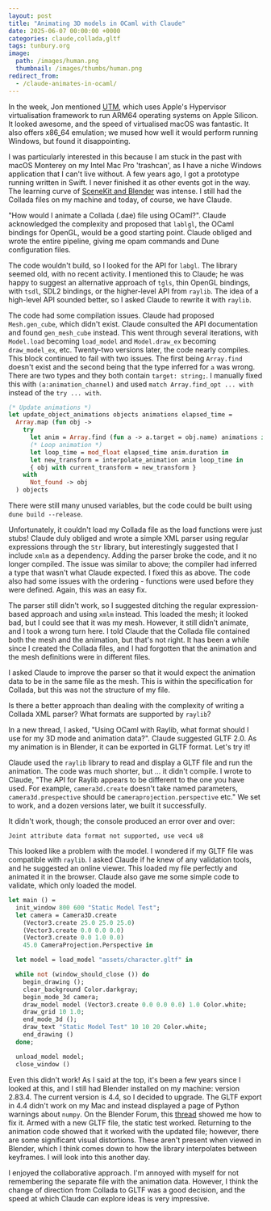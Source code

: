 ```yaml
---
layout: post
title: "Animating 3D models in OCaml with Claude"
date: 2025-06-07 00:00:00 +0000
categories: claude,collada,gltf
tags: tunbury.org
image:
  path: /images/human.png
  thumbnail: /images/thumbs/human.png
redirect_from:
  - /claude-animates-in-ocaml/
---
```


In the week, Jon mentioned [UTM](https://mac.getutm.app), which uses Apple's Hypervisor virtualisation framework to run ARM64 operating systems on Apple Silicon. It looked awesome, and the speed of virtualised macOS was fantastic. It also offers x86_64 emulation; we mused how well it would perform running Windows, but found it disappointing.

I was particularly interested in this because I am stuck in the past with macOS Monterey on my Intel Mac Pro 'trashcan', as I have a niche Windows application that I can't live without. A few years ago, I got a prototype running written in Swift. I never finished it as other events got in the way. The learning curve of [SceneKit and Blender](https://youtu.be/8Jb3v2HRv_E) was intense. I still had the Collada files on my machine and today, of course, we have Claude.

"How would I animate a Collada (.dae) file using OCaml?". Claude acknowledged the complexity and proposed that `lablgl`, the OCaml bindings for OpenGL, would be a good starting point. Claude obliged and wrote the entire pipeline, giving me opam commands and Dune configuration files.

The code wouldn't build, so I looked for the API for `labgl`. The library seemed old, with no recent activity. I mentioned this to Claude; he was happy to suggest an alternative approach of `tgls`, thin OpenGL bindings, with `tsdl`, SDL2 bindings, or the higher-level API from `raylib`. The idea of a high-level API sounded better, so I asked Claude to rewrite it with `raylib`.

The code had some compilation issues. Claude had proposed `Mesh.gen_cube`, which didn't exist. Claude consulted the API documentation and found `gen_mesh_cube` instead. This went through several iterations, with `Model.load` becoming `load_model` and `Model.draw_ex` becoming `draw_model_ex`, etc. Twenty-two versions later, the code nearly compiles. This block continued to fail with two issues. The first being `Array.find` doesn't exist and the second being that the type inferred for `a` was wrong. There are two types and they both contain `target: string;`. I manually fixed this with `(a:animation_channel)` and used `match Array.find_opt ... with` instead of the `try ... with`.

```ocaml
(* Update animations *)
let update_object_animations objects animations elapsed_time =
  Array.map (fun obj ->
    try
      let anim = Array.find (fun a -> a.target = obj.name) animations in
      (* Loop animation *)
      let loop_time = mod_float elapsed_time anim.duration in
      let new_transform = interpolate_animation anim loop_time in
      { obj with current_transform = new_transform }
    with
      Not_found -> obj
  ) objects
```

There were still many unused variables, but the code could be built using `dune build --release`.

Unfortunately, it couldn't load my Collada file as the load functions were just stubs! Claude duly obliged and wrote a simple XML parser using regular expressions through the `Str` library, but interestingly suggested that I include `xmlm` as a dependency. Adding the parser broke the code, and it no longer compiled. The issue was similar to above; the compiler had inferred a type that wasn't what Claude expected. I fixed this as above. The code also had some issues with the ordering - functions were used before they were defined. Again, this was an easy fix.

The parser still didn't work, so I suggested ditching the regular expression-based approach and using `xmlm` instead. This loaded the mesh; it looked bad, but I could see that it was my mesh. However, it still didn't animate, and I took a wrong turn here. I told Claude that the Collada file contained both the mesh and the animation, but that's not right. It has been a while since I created the Collada files, and I had forgotten that the animation and the mesh definitions were in different files.

I asked Claude to improve the parser so that it would expect the animation data to be in the same file as the mesh. This is within the specification for Collada, but this was not the structure of my file.

Is there a better approach than dealing with the complexity of writing a Collada XML parser? What formats are supported by `raylib`?

In a new thread, I asked, "Using OCaml with Raylib, what format should I use for my 3D mode and animation data?". Claude suggested GLTF 2.0. As my animation is in Blender, it can be exported in GLTF format. Let's try it!

Claude used the `raylib` library to read and display a GLTF file and run the animation. The code was much shorter, but ... it didn't compile. I wrote to Claude, "The API for Raylib appears to be different to the one you have used. For example, `camera3d.create` doesn't take named parameters, `camera3d.prespective` should be `cameraprojection.perspective` etc."  We set to work, and a dozen versions later, we built it successfully.

It didn't work, though; the console produced an error over and over:

```
Joint attribute data format not supported, use vec4 u8
```

This looked like a problem with the model. I wondered if my GLTF file was compatible with `raylib`. I asked Claude if he knew of any validation tools, and he suggested an online viewer. This loaded my file perfectly and animated it in the browser. Claude also gave me some simple code to validate, which only loaded the model.

```ocaml
let main () =
  init_window 800 600 "Static Model Test";
  let camera = Camera3D.create
    (Vector3.create 25.0 25.0 25.0)
    (Vector3.create 0.0 0.0 0.0)
    (Vector3.create 0.0 1.0 0.0)
    45.0 CameraProjection.Perspective in

  let model = load_model "assets/character.gltf" in

  while not (window_should_close ()) do
    begin_drawing ();
    clear_background Color.darkgray;
    begin_mode_3d camera;
    draw_model model (Vector3.create 0.0 0.0 0.0) 1.0 Color.white;
    draw_grid 10 1.0;
    end_mode_3d ();
    draw_text "Static Model Test" 10 10 20 Color.white;
    end_drawing ()
  done;

  unload_model model;
  close_window ()
```

Even this didn't work! As I said at the top, it's been a few years since I looked at this, and I still had Blender installed on my machine: version 2.83.4. The current version is 4.4, so I decided to upgrade. The GLTF export in 4.4 didn't work on my Mac and instead displayed a page of Python warnings about `numpy`. On the Blender Forum, this [thread](https://blenderartists.org/t/multiple-addons-giving-numpy-errors-blender-4-4-mac/1590436/2) showed me how to fix it. Armed with a new GLTF file, the static test worked. Returning to the animation code showed that it worked with the updated file; however, there are some significant visual distortions. These aren't present when viewed in Blender, which I think comes down to how the library interpolates between keyframes. I will look into this another day.

I enjoyed the collaborative approach. I'm annoyed with myself for not remembering the separate file with the animation data. However, I think the change of direction from Collada to GLTF was a good decision, and the speed at which Claude can explore ideas is very impressive.

